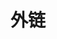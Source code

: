 ---
layout: subdomain
title: 外链
no_title: true
no_post: false
icon: icon-buywebhostingstep1domain
order: 5
---